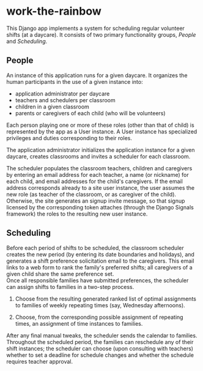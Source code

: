 # work-the-rainbow

This Django app implements a system for scheduling regular volunteer shifts (at a daycare).  It consists of two primary functionality groups, *People* and *Scheduling*.

## People

An instance of this application runs for a given daycare.  It organizes the human participants in the use of a given instance into: 
- application administrator per daycare
- teachers and schedulers per classroom
- children in a given classroom
- parents or caregivers of each child (who will be volunteers)

Each person playing one or more of these roles (other than that of child) is represented by the app as a User instance.  A User instance has specialized privileges and duties corresponding to their roles.

The application administrator initializes the application instance for a given daycare, creates classrooms and invites a scheduler for each classroom.  

The scheduler populates the classroom teachers, children and caregivers by entering an email address for each teacher, a name (or nickname) for each child, and email addresses for the child's caregivers.  If the email address corresponds already to a site user instance, the user assumes the new role (as teacher of the classroom, or as caregiver of the child).  Otherwise, the site generates an signup invite message, so that signup licensed by the corresponding token attaches (through the Django Signals framework) the roles to the resulting new user instance.

## Scheduling

Before each period of shifts to be scheduled, the classroom scheduler creates the new period (by entering its date boundaries and holidays), and generates a shift preference solicitation email to the caregivers.
This email links to a web form to rank the family's preferred shifts; all caregivers of a given child share the same preference set.  
Once all responsible families have submitted preferences, the scheduler can assign shifts to families in a two-step process.

1. Choose from the resulting generated ranked list of optimal assignments to families of weekly repeating times (say, Wednesday afternoons).  

2. Choose, from the corresponding possible assignment of repeating times, an assignment of time instances to families.

After any final manual tweaks, the scheduler sends the calendar to families.  Throughout the scheduled period, the families can reschedule any of their shift instances; the scheduler can choose (upon consulting with teachers) whether to set a deadline for schedule changes and whether the schedule requires teacher approval.
